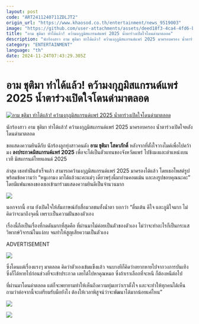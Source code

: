 ```yaml
---
layout: post
code: "ART2411240711ZDLJT2"
origin_url: "https://www.khaosod.co.th/entertainment/news_9519003"
image: "https://github.com/user-attachments/assets/deed18f3-4ca4-4fd6-bdd7-661bb8e33da2"
title: "อาม ชุติมา ทำได้แล้ว! คว้ามงกุฎมิสแกรนด์แพร่ 2025 น้ำตาร่วงเปิดใจโดนด่ามาตลอด"
description: "นักร้องสาว อาม ชุติมา ทำได้แล้ว! คว้ามงกุฎมิสแกรนด์แพร่ 2025 มาครอบครอง น้ำตาร่วงเปิดใจหลังโดนด่ามาตลอด"
category: "ENTERTAINMENT"
language: "th"
date: 2024-11-24T07:43:29.305Z
---
```


# อาม ชุติมา ทำได้แล้ว! คว้ามงกุฎมิสแกรนด์แพร่ 2025 น้ำตาร่วงเปิดใจโดนด่ามาตลอด

[![อาม ชุติมา ทำได้แล้ว! คว้ามงกุฎมิสแกรนด์แพร่ 2025 น้ำตาร่วงเปิดใจโดนด่ามาตลอด](https://www.khaosod.co.th/wpapp/uploads/2024/11/Arm-Chhutima-2.jpg "อาม ชุติมา ทำได้แล้ว! คว้ามงกุฎมิสแกรนด์แพร่ 2025 น้ำตาร่วงเปิดใจโดนด่ามาตลอด")](https://www.khaosod.co.th/wpapp/uploads/2024/11/Arm-Chhutima-2.jpg)

นักร้องสาว อาม ชุติมา ทำได้แล้ว! คว้ามงกุฎมิสแกรนด์แพร่ 2025 มาครอบครอง น้ำตาร่วงเปิดใจหลังโดนด่ามาตลอด

ขอแสดงความยินดีกับ นักร้องลูกทุ่งสาวคนดัง **อาม ชุติมา โสดาภักดิ์** หลังจากที่ตั้งใจวางไมค์เพื่อไปคว้ามง **ลงประกวดมิสแกรนด์แพร่ 2025** เพื่อจะได้เป็นตัวแทนของจังหวัดแพร่ ไปชิงมงและตำแหน่งบนเวที มิสแกรนด์ไทยแลนด์ 2025

ล่าสุด เธอทำฝันสำเร็จแล้ว สามารถคว้ามงกุฎมิสแกรนด์แพร่ 2025 มาครองได้แล้ว โดยเธอโพสต์รูปพร้อมข้อความว่า “หนูเอามง มาได้แล้วนะคะแม่ๆ เดี๋ยวพรุ่งนี้มาอ่านคอมเม้น และลงรูปขอบคุณนะคะ” โดยมีแฟนเพลงของเธอเข้ามาร่วมแสดงความยินดีเป็นจำนวนมาก

![](https://www.khaosod.co.th/wpapp/uploads/2024/11/Arm-Chhutima-1.png)

นอกจากนี้ อาม ยังเปิดใจให้สัมภาษณ์กับสื่อมวลชนทั้งน้ำตา บอกว่า “ตื่นเต้น ดีใจ และภูมิใจมาก ไม่คิดว่าจะมาถึงจุดนี้ เพราะเป็นความฝันของตัวเอง

เรื่องนี้ถือเป็นเรื่องที่กดดันมากที่สุดคือ ที่ผ่านมาไม่ค่อยเป็นตัวของตัวเอง ไม่ว่าจะทำอะไรก็เป็นกระแสวิพากษ์วิจารณ์ในแง่ลบ จนทำให้สูญเสียความเป็นตัวเอง

ADVERTISEMENT

![](https://www.khaosod.co.th/wpapp/uploads/2024/11/Arm-Chhutima-2.png)

ซึ่งโดนแต่เรื่องแรงๆ มาตลอด คิดว่าตัวเองเข้มแข็งแล้ว จนบางทีก็คิดว่าอยากหายไปจากวงการบันเทิง ซึ่งก็ได้หายไปก่อนช่วงที่จะเข้าประกวด เลยได้ไปหาคุณหมอ ซึ่งถ้าเราเลือกที่จะหนี ก็ต้องหนีต่อไป

ที่ผ่านมาโดนด่าตลอด แต่ก็จะพยายามทำให้เห็นถึงความทุ่มเทว่าเราตั้งใจ และจะทำให้ทุกคนได้เห็น ถามว่าต่อจากนี้จะเตรียมรับมือยังไง ต้องให้เวลาพิสูจน์ว่าจะพัฒนาได้มากน้อยแค่ไหน”

![](https://www.khaosod.co.th/wpapp/uploads/2024/11/Arm-Chhutima-3.png)

![](https://www.khaosod.co.th/wpapp/uploads/2024/11/Arm-Chhutima-3.jpg)